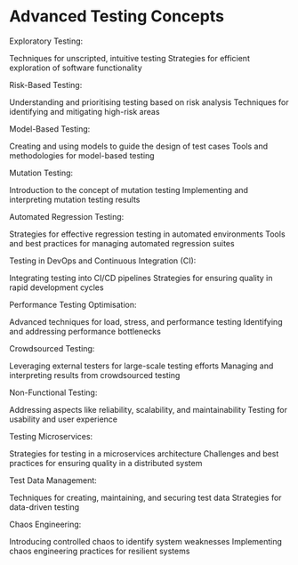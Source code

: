 # Advanced Testing Concepts

Exploratory Testing:

Techniques for unscripted, intuitive testing
Strategies for efficient exploration of software functionality

Risk-Based Testing:

Understanding and prioritising testing based on risk analysis
Techniques for identifying and mitigating high-risk areas

Model-Based Testing:

Creating and using models to guide the design of test cases
Tools and methodologies for model-based testing

Mutation Testing:

Introduction to the concept of mutation testing
Implementing and interpreting mutation testing results

Automated Regression Testing:

Strategies for effective regression testing in automated environments
Tools and best practices for managing automated regression suites

Testing in DevOps and Continuous Integration (CI):

Integrating testing into CI/CD pipelines
Strategies for ensuring quality in rapid development cycles

Performance Testing Optimisation:

Advanced techniques for load, stress, and performance testing
Identifying and addressing performance bottlenecks

Crowdsourced Testing:

Leveraging external testers for large-scale testing efforts
Managing and interpreting results from crowdsourced testing

Non-Functional Testing:

Addressing aspects like reliability, scalability, and maintainability
Testing for usability and user experience

Testing Microservices:

Strategies for testing in a microservices architecture
Challenges and best practices for ensuring quality in a distributed system

Test Data Management:

Techniques for creating, maintaining, and securing test data
Strategies for data-driven testing

Chaos Engineering:

Introducing controlled chaos to identify system weaknesses
Implementing chaos engineering practices for resilient systems